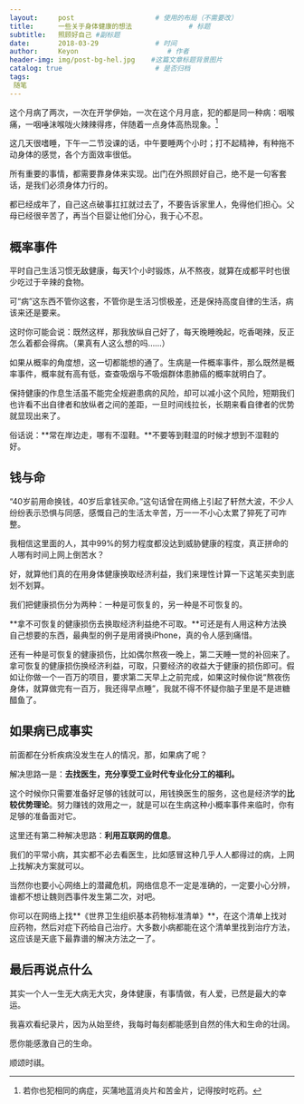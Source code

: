 ```yaml
---
layout:     post                    # 使用的布局（不需要改）
title:      一些关于身体健康的想法              # 标题 
subtitle:   照顾好自己 #副标题
date:       2018-03-29              # 时间
author:     Keyon                      # 作者
header-img: img/post-bg-hel.jpg    #这篇文章标题背景图片
catalog: true                       # 是否归档
tags:
 随笔
---
```


这个月病了两次，一次在开学伊始，一次在这个月月底，犯的都是同一种病：咽喉痛，一咽唾沫喉咙火辣辣得疼，伴随着一点身体高热现象。[^1]

[^1]: 若你也犯相同的病症，买蒲地蓝消炎片和苦金片，记得按时吃药。

这几天很嗜睡，下午一二节没课的话，中午要睡两个小时；打不起精神，有种拖不动身体的感觉，各个方面效率很低。

所有重要的事情，都需要靠身体来实现。出门在外照顾好自己，绝不是一句客套话，是我们必须身体力行的。

都已经成年了，自己这点破事扛扛就过去了，不要告诉家里人，免得他们担心。父母已经很辛苦了，再当个巨婴让他们分心，我于心不忍。

## 概率事件
平时自己生活习惯无敌健康，每天1个小时锻炼，从不熬夜，就算在成都平时也很少吃过于辛辣的食物。

可“病”这东西不管你这套，不管你是生活习惯极差，还是保持高度自律的生活，病该来还是要来。

这时你可能会说：既然这样，那我放纵自己好了，每天晚睡晚起，吃香喝辣，反正怎么着都会得病。（果真有人这么想的吗……）

如果从概率的角度想，这一切都能想的通了。生病是一件概率事件，那么既然是概率事件，概率就有高有低，查查吸烟与不吸烟群体患肺癌的概率就明白了。

保持健康的作息生活虽不能完全规避患病的风险，却可以减小这个风险，短期我们也许看不出自律者和放纵者之间的差距，一旦时间线拉长，长期来看自律者的优势就显现出来了。

俗话说：**常在岸边走，哪有不湿鞋。**不要等到鞋湿的时候才想到不湿鞋的好。

## 钱与命
“40岁前用命换钱，40岁后拿钱买命。”这句话曾在网络上引起了轩然大波，不少人纷纷表示恐惧与同感，感慨自己的生活太辛苦，万一一不小心太累了猝死了可咋整。

我相信这里面的人，其中99%的努力程度都没达到威胁健康的程度，真正拼命的人哪有时间上网上倒苦水？

好，就算他们真的在用身体健康换取经济利益，我们来理性计算一下这笔买卖到底划不划算。

我们把健康损伤分为两种：一种是可恢复的，另一种是不可恢复的。

**拿不可恢复的健康损伤去换取经济利益绝不可取。**可还是有人用这种方法换自己想要的东西，最典型的例子是用肾换iPhone，真的令人感到痛惜。

还有一种是可恢复的健康损伤，比如偶尔熬夜一晚上，第二天睡一觉的补回来了。拿可恢复的健康损伤换经济利益，可取，只要经济的收益大于健康的损伤即可。假如让你做一个一百万的项目，要求第二天早上之前完成，如果这时候你说“熬夜伤身体，就算做完有一百万，我还得早点睡”，我就不得不怀疑你脑子里是不是进糖醋鱼了。

## 如果病已成事实
前面都在分析疾病没发生在人的情况，那，如果病了呢？

解决思路一是：**去找医生，充分享受工业时代专业化分工的福利。**

这个时候你只需要准备好足够的钱就可以，用钱换医生的服务，这也是经济学的**比较优势理论**。努力赚钱的效用之一，就是可以在生病这种小概率事件来临时，你有足够的准备面对它。

这里还有第二种解决思路：**利用互联网的信息**。

我们的平常小病，其实都不必去看医生，比如感冒这种几乎人人都得过的病，上网上找解决方案就可以。

当然你也要小心网络上的潜藏危机，网络信息不一定是准确的，一定要小心分辨，谁都不想让魏则西事件发生第二次，对吧。

你可以在网络上找**《世界卫生组织基本药物标准清单》**，在这个清单上找对应药物，然后对症下药给自己治疗。大多数小病都能在这个清单里找到治疗方法，这应该是天底下最靠谱的解决方法之一了。

## 最后再说点什么
其实一个人一生无大病无大灾，身体健康，有事情做，有人爱，已然是最大的幸运。

我喜欢看纪录片，因为从始至终，我每时每刻都能感到自然的伟大和生命的壮阔。

愿你能感激自己的生命。

顺颂时祺。